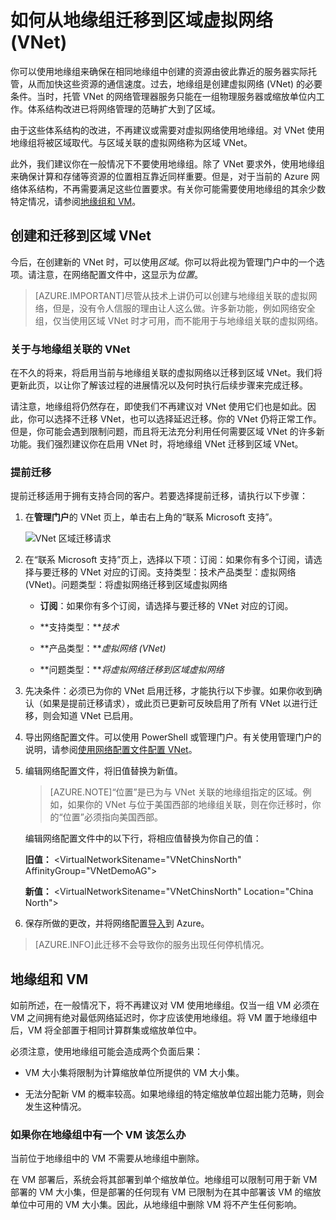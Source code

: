 <properties 
   pageTitle="如何从地缘组迁移到区域虚拟网络 (VNet)"
   description="了解如何从地缘组迁移到区域 VNet"
   services="virtual-network"
   documentationCenter="na"
   authors="telmosampaio"
   manager="carolz"
   editor="tysonn"/>
<tags 
   ms.service="virtual-network"
   ms.date="09/02/2015"
   wacn.date="10/17/2015"/>

# 如何从地缘组迁移到区域虚拟网络 (VNet)

你可以使用地缘组来确保在相同地缘组中创建的资源由彼此靠近的服务器实际托管，从而加快这些资源的通信速度。过去，地缘组是创建虚拟网络 (VNet) 的必要条件。当时，托管 VNet 的网络管理器服务只能在一组物理服务器或缩放单位内工作。体系结构改进已将网络管理的范畴扩大到了区域。

由于这些体系结构的改进，不再建议或需要对虚拟网络使用地缘组。对 VNet 使用地缘组将被区域取代。与区域关联的虚拟网络称为区域 VNet。

此外，我们建议你在一般情况下不要使用地缘组。除了 VNet 要求外，使用地缘组来确保计算和存储等资源的位置相互靠近同样重要。但是，对于当前的 Azure 网络体系结构，不再需要满足这些位置要求。有关你可能需要使用地缘组的其余少数特定情况，请参阅[地缘组和 VM](#Affinity-groups-and-VMs)。

## 创建和迁移到区域 VNet

今后，在创建新的 VNet 时，可以使用*区域*。你可以将此视为管理门户中的一个选项。请注意，在网络配置文件中，这显示为*位置*。

>[AZURE.IMPORTANT]尽管从技术上讲仍可以创建与地缘组关联的虚拟网络，但是，没有令人信服的理由让人这么做。许多新功能，例如网络安全组，仅当使用区域 VNet 时才可用，而不能用于与地缘组关联的虚拟网络。

### 关于与地缘组关联的 VNet

在不久的将来，将启用当前与地缘组关联的虚拟网络以迁移到区域 VNet。我们将更新此页，以让你了解该过程的进展情况以及何时执行后续步骤来完成迁移。

请注意，地缘组将仍然存在，即使我们不再建议对 VNet 使用它们也是如此。因此，你可以选择不迁移 VNet，也可以选择延迟迁移。你的 VNet 仍将正常工作。但是，你可能会遇到限制问题，而且将无法充分利用任何需要区域 VNet 的许多新功能。我们强烈建议你在启用 VNet 时，将地缘组 VNet 迁移到区域 VNet。

### 提前迁移

提前迁移适用于拥有支持合同的客户。若要选择提前迁移，请执行以下步骤：

1. 在**管理门户**的 VNet 页上，单击右上角的“联系 Microsoft 支持”。

	![VNet 区域迁移请求](./media/virtual-networks-migrate-to-regional-vnet/IC790447.png)

2. 在“联系 Microsoft 支持”页上，选择以下项：订阅：如果你有多个订阅，请选择与要迁移的 VNet 对应的订阅。支持类型：技术产品类型：虚拟网络 (VNet)。问题类型：将虚拟网络迁移到区域虚拟网络

	- **订阅**：如果你有多个订阅，请选择与要迁移的 VNet 对应的订阅。

	- **支持类型：***技术*

	- **产品类型：***虚拟网络 (VNet)*

	- **问题类型：***将虚拟网络迁移到区域虚拟网络*

3. 先决条件：必须已为你的 VNet 启用迁移，才能执行以下步骤。如果你收到确认（如果是提前迁移请求），或此页已更新可反映启用了所有 VNet 以进行迁移，则会知道 VNet 已启用。

4. 导出网络配置文件。可以使用 PowerShell 或管理门户。有关使用管理门户的说明，请参阅[使用网络配置文件配置 VNet](/documentation/articles/virtual-networks-using-network-configuration-file)。

5. 编辑网络配置文件，将旧值替换为新值。

	> [AZURE.NOTE]“位置”是已为与 VNet 关联的地缘组指定的区域。例如，如果你的 VNet 与位于美国西部的地缘组关联，则在你迁移时，你的“位置”必须指向美国西部。
	
	编辑网络配置文件中的以下行，将相应值替换为你自己的值：

	**旧值：** \<VirtualNetworkSitename="VNetChinsNorth" AffinityGroup="VNetDemoAG"\> 

	**新值：** \<VirtualNetworkSitename="VNetChinsNorth" Location="China North"\>

6. 保存所做的更改，并将网络配置[导入](/documentation/articles/virtual-networks-using-network-configuration-file)到 Azure。

>[AZURE.INFO]此迁移不会导致你的服务出现任何停机情况。

## 地缘组和 VM

如前所述，在一般情况下，将不再建议对 VM 使用地缘组。仅当一组 VM 必须在 VM 之间拥有绝对最低网络延迟时，你才应该使用地缘组。将 VM 置于地缘组中后，VM 将全部置于相同计算群集或缩放单位中。

必须注意，使用地缘组可能会造成两个负面后果：

- VM 大小集将限制为计算缩放单位所提供的 VM 大小集。

- 无法分配新 VM 的概率较高。如果地缘组的特定缩放单位超出能力范畴，则会发生这种情况。

### 如果你在地缘组中有一个 VM 该怎么办

当前位于地缘组中的 VM 不需要从地缘组中删除。

在 VM 部署后，系统会将其部署到单个缩放单位。地缘组可以限制可用于新 VM 部署的 VM 大小集，但是部署的任何现有 VM 已限制为在其中部署该 VM 的缩放单位中可用的 VM 大小集。因此，从地缘组中删除 VM 将不产生任何影响。
 

<!---HONumber=74-->